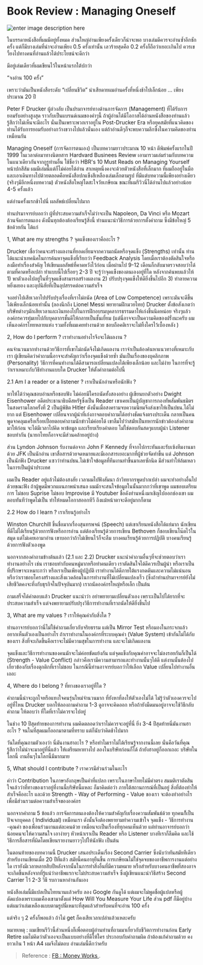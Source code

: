 
Book Review : Managing Oneself
===

![enter image description here](https://scontent.fbkk2-6.fna.fbcdn.net/v/t1.0-9/s960x960/93255475_1724699847670968_5171743212590596096_o.jpg?_nc_cat=107&_nc_sid=110474&_nc_ohc=naBVO5QJ1lIAX_LpuzG&_nc_ht=scontent.fbkk2-6.fna&_nc_tp=7&oh=8b9ba45ad2b05bd0ddc8bea069e31571&oe=5EBCF16C)

ในบรรดาหนังสือที่ผมมีอยู่ทั้งหมด ส่วนใหญ่อ่านเพียงครั้งเดียวก็น่าจะพอ บางเล่มดีควรจะอ่านซ้ำอีกซักครั้ง แต่ก็มีบางเล่มที่น่าจะอ่านเพียง 0.5 ครั้งเท่านั้น เลวร้ายสุดคือ 0.2 ครั้งก็ถือว่าเยอะเกินไป ควรเขวี้ยงไปทางคนที่อ่านแล้วได้ประโยชน์จะดีกว่า  
  
มีอยู่เล่มเดียวที่ผมเขียนไว้ในหน้าแรกใต้ปกว่า  
  
“จงอ่าน 100 ครั้ง”  
  
เพราะว่ามันเป็นหนังสือระดับ “เปลี่ยนชีวิต” น่าเสียดายผมอ่านครั้งที่หนึ่งช้าไปเล็กน้อย ... เพียงประมาณ 20 ปี  
  
Peter F Drucker ผู้ล่วงลับ เป็นปรมาจารย์ทางด้านการจัดการ (Management) ที่ได้รับการยอมรับอย่างสูงสุด ราวกับเป็นแบรนด์เนมของคำๆนี้ ถ้าผู้อ่านได้มีโอกาสได้อ่านหนังสือของท่านแล้วรู้สึกว่าไม่เห็นจะมีอะไร นั่นเป็นเพราะพวกเราอยู่ใน Post-Drucker Era หรือยุคสมัยที่แนวคิดของท่านได้รับการยอมรับอย่างกว้างขวางไปแล้วนั่นเอง แต่ถ้าอ่านดีๆก็จะพบความลึกซึ้งในความคิดของท่านเหมือนกัน  
  
Managing Oneself (การจัดการตนเอง) เป็นบทความยาวประมาณ 10 หน้า ตีพิมพ์ครั้งแรกในปี 1999 ในเวลาต่อมาทางนิตยสาร Hardvard Businees Review เอามารวมเล่มร่วมกับบทความในแนวเดียวกันจากกูรูท่านอื่น ใช้ชื่อว่า HBR's 10 Must Reads on Managing Yourself หน้าปกสีส้ม ผมมีเล่มนี้แต่ก็ไม่ค่อยได้อ่าน สาเหตุหนึ่งคงจะด้วยตัวหนังสือที่เล็กมาก ที่ผมถืออยู่ในมือและเอาเดินทางไปด้วยตลอดคือหนังสือปกแข็งสีเหลืองเล่มเล็กตามรูป ที่มีแต่บทความนี้เพียงอย่างเดียว (จริงๆมีอีกหนึ่งบทความ) ตัวหนังสือใหญ่โตสะใจวัยเกษียณ ขณะที่ผมรีวิวนี่ได้อ่านไปแล้วอย่างน้อย 4-5 ครั้งแล้ว  
  
แต่อ่านครั้งแรกช้าไปนี่ ผลลัพธ์เปลี่ยนไปมาก  
  
ท่านปรมาจารย์บอกว่า ผู้ที่ประสบความสำเร็จไม่ว่าจะเป็น Napoleon, Da Vinci หรือ Mozart ล้วนจัดการตนเอง ดังนั้นทุกต้องต้องเรียนรู้สิ่งนี้ ท่านแนะนำวิธีการด้วยการตั้งคำถาม ซึ่งมีข้อใหญ่ 5 ข้อด้วยกัน ได้แก่  
  
1, What are my strengths ? จุดแข็งของเราคืออะไร ?  
  
Drucker เชื่อว่าคนจะสร้างผลงานที่ยอดเยี่ยมจากความถนัดหรือจุดแข็ง (Strengths) เท่านั้น ท่านได้แนะนำเทคนิคในการค้นหาจุดแข็งที่เรียกว่า Feedback Analysis โดยเมื่อเราต้องตัดสินใจหรือลงมือทำเรื่องสำคัญ ให้เขียนผลลัพธ์ที่คาดหวังไว้ก่อน เมื่อผ่านไป 9-12 เดือนก็กลับมาตรวจสอบว่าได้ตามที่คาดหรือเปล่า ทำแบบนี้ไปเรื่อยๆ 2-3 ปี จะรู้ว่าจุดแข็งของตนเองอยู่ที่ใด หลังจากค้นพบแล้วให้ 1) พาตัวเองไปอยู่ในที่ๆจุดแข็งสามารถสร้างผลงาน 2) ปรับปรุงจุดแข็งให้ดียิ่งขึ้นไปอีก 3) ทำลายความหยิ่งผยอง และอุปนิสัยที่เป็นอุปสรรคต่อความสำเร็จ  
  
จงอย่าไปเสียเวลาไปปรับปรุงเรื่องที่เราไม่ถนัด (Area of Low Competence) เพราะมันจะดีขึ้นได้เพียงเล็กน้อยเท่านั้น (ลองนึกถึง Lionel Messi พยายามฝึกมวยไทย) Drucker ตั้งข้อสังเกตว่าบริษัทต่างๆมักเสียเวลาและเงินทองไปในการฝึกอบรมบุคลากรธรรมดาให้เก่งขึ้นนิดหน่อย จริงๆแล้วองค์กรควรทุ่มเทไปกับบุคลากรชั้นดีให้กลายเป็นชั้นเยี่ยม (แต่นี่อาจจะเป็นความคิดของฝรั่งนะครับ ผมเห็นองค์กรไทยหลายแห่ง รวมทั้งที่ผมเคยทำงานด้วย ชอบถือคติเราจะไม่ทิ้งใครไว้เบื้องหลัง )  
  
2, How do I perform ? เราทำงานอย่างไรจึงจะได้ผลงาน ?  
  
คนจำนวนมากทำงานด้วยวิธีการที่เขาไม่ถนัดจึงไม่เกิดผลงาน เราจำเป็นต้องค้นหาแนวทางที่เหมาะกับเรา ผู้เขียนคิดว่าคำถามนี้อาจจะสำคัญกว่าเรื่องจุดแข็งด้วยซ้ำ มันเป็นเรื่องของบุคลิกภาพ (Personality) วิธีการที่คนทำงานได้ดีสามารถเปลี่ยนแปลงได้เพียงเล็กน้อย และไม่ง่าย ในการที่จะรู้ว่าเราเหมาะกับวิธีทำงานแบบใด Drucker ให้ตั้งคำถามต่อไปนี้  
  
2.1 Am I a reader or a listener ? เราเป็นนักอ่านหรือนักฟัง ?  
  
หาให้ได้ว่าคุณชอบอ่านหรือชอบฟัง ไม่ค่อยมีใครถนัดทั้งสองอย่าง ผู้เขียนยกตัวอย่าง Dwight Eisenhower อดีตประธานาธิบดีสหรัฐซึ่งเป็น Reader เขาเคยเป็นผู้บัญชาการกองทัพสัมพันธมิตรในสงครามโลกครั้งที่ 2 เป็นผู้พิชิต Hitler ดังนั้นเมื่อสงครามจบความนิยมจึงส่งเขาให้เป็นปธน.ได้ไม่ยาก แต่ Eisenhower เปลี่ยนจากผู้นำที่เก่งกาจตอบคำถามได้อย่างชัดแจ้งตรงประเด็น กลายเป็นคนพูดจาคลุมเครือเรื่อยเปื่อยตอบคำถามนักข่าวไม่ค่อยได้ เขาลืมไปว่าสมัยเป็นทหารนักข่าวต้องส่งคำถามมาให้ก่อน จะได้มีเวลาไปคิด หาข้อมูล และเรียบเรียงคำตอบ ไม่ใช่ตอบกันสดๆแบบผู้นำ Listener ชอบทำกัน (นายกไทยก็อาจจะมีส่วนคล้ายอยู่บ้าง)  
  
ส่วน Lyndon Johnson รับงานต่อจาก John F Kennedy ที่จากไปกระทันและรับเซ้งทีมงานมาด้วย JFK เป็นนักอ่าน เขาสื่อสารด้วยจดหมายและมีเอกสารเยอะมากที่ผู้ช่วยจัดทำขึ้น แต่ Johnson เป็นนักฟัง Drucker แซวว่าท่านปธน.ไม่เข้าใจข้อมูลที่ทีมงานทำขึ้นมาเลยซักนิด มีส่วนทำให้ล้มเหลวในการเป็นผู้นำประเทศ  
  
ผมเป็น Reader อยู่แล้วไม่ต้องสงสัย เวลาผมไปฟังสัมนา ถ้าวิทยากรพูดปากเปล่า ผมจะทำอย่างอื่นไปด้วยขณะฟัง ถ้าผู้พูดมีพวกแผนภาพนำเสนอ ผมมักจะสนใจข้อมูลในนั้นมากกว่าที่เขาพูด ผมชอบเตรียมการ ไม่ชอบ Suprise ไม่ชอบ Improvise มี Youtuber ชื่อดังท่านหนึ่งมาเชิญไปออกช่องเขา ผมตอบทันทีว่าพูดไม่เป็น ทำให้หมดโอกาสออกทีวี ถึงแม้หน้าตาจะดีอยู่มากก็ตาม  
  
2.2 How do I learn ? เราเรียนรู้อย่างไร  
  
Winston Churchill ขึ้นชื่อมากเรื่องสุนทรพจน์ (Speech) แต่เขาเรียนหนังสือได้แย่มาก นักเขียนที่ดีไม่ได้เรียนรู้ด้วยการฟังหรือการอ่าน แต่ต้องเรียนรู้ด้วยการเขียน Bethoven ก็ชอบเขียนโน๊ตไว้ในสมุด แต่ไม่เคยเอามาอ่าน เขาบอกว่าถ้าไม่เขียนไว้ก็จะลืม บางคนเรียนรู้ด้วยการปฏิบัติ บางคนเรียนรู้ด้วยการฟังตัวเองพูด  
  
นอกจากสองคำถามข้างต้นแล้ว (2.1 และ 2.2) Drucker แนะนำคำถามอื่นๆที่จะช่วยตอบว่าเราทำงานอย่างไร เช่น เราชอบทำกับคนหมู่มากหรือทำคนเดียว เราตัดสินใจได้ดีควรเป็นผู้นำ หรือเราเป็นที่ปรึกษาจะเหมาะกว่า หรือเราเป็นเพียงผู้ปฏิบัติ เราทำงานได้ดีภายใต้แรงกดดันและความไม่แน่นอน หรือว่าเราชอบโครงสร้างและสิ่งแวดล้อมในการทำงานที่ไม่เปลี่ยนแปลงเร็ว (ซึ่งถ้าท่านปรมาจารย์ยังไม่เสียชีวิตคงจะทึ่งกับธุรกิจในปัจจุบันมาก) เราถนัดองค์กรใหญ่หรือเล็ก เป็นต้น  
  
ถามเสร็จได้คำตอบแล้ว Drucker แนะนำว่า อย่าพยายามเปลี่ยนตัวเอง เพราะเป็นไปได้ยากที่จะประสบความสำเร็จ แต่จงพยายามปรับปรุงวิธีการทำงานที่เราถนัดให้ดียิ่งขึ้นไป  
  
3, What are my values ? เราให้คุณค่ากับสิ่งใด ?  
  
ท่านอาจารย์บอกว่านี่ไม่ใช้คำถามเกี่ยวกับจริยธรรม แต่เป็น Mirror Test หรือมองในกระจกแล้วอยากเห็นตัวเองเป็นอย่างไร ถ้าเราทำงานในองค์กรที่ระบบคุณค่า (Value System) เข้ากันไม่ได้กับของเรา สิ่งที่จะเกิดขึ้นคือเราจะไม่มีความสุขในการทำงาน และจะไม่เกิดผลงาน  
  
จุดแข็งและวิธีการทำงานของคนมักจะไม่ค่อยขัดแย้งกัน แต่จุดแข็งกับคุณค่าอาจจะไม่ลงรอยกันก็เป็นได้ (Strength - Value Conflict) กล่าวคือเรามีความสามารถและทำงานนั้นๆได้ดี แต่งานนั้นต้องไปเกี่ยวข้องกับเรื่องตุกติกที่เราไม่ชอบ ในกรณีนี้ท่านอาจารย์บอกว่าให้เลือก Value เปลี่ยนไปทำงานอื่นเถอะ  
  
4, Where do I belong ? ที่ทางของเราอยู่ที่ใด ?  
  
คำถามนี้น่าจะถูกใจหรือแทงใจคนรุ่นใหม่จำนวนมาก ที่ยังหาที่ลงให้ตัวเองไม่ได้ ไม่รู้ว่าตัวเองควรจะไปอยู่ที่ไหน Drucker บอกให้ลองถามคำถาม 1-3 ดูอาจจะคิดออก หรือถ้ายังมืดมนอยู่อาจจะใช้วิธีกลับคำถาม ให้ตอบว่า ที่ใดที่เราไม่ควรจะไปอยู่  
  
ในช่วง 10 ปีสุดท้ายของการทำงาน ผมคิดตลอดว่าเราไม่ควรจะอยู่ที่นี่ ยิ่ง 3-4 ปีสุดท้ายนี่มันงานฮาอะไร ? จนในที่สุดผมก็ออกมาตามที่ทราบ แต่ก็นับว่าคิดช้าไปมาก  
  
วันใดที่คุณถามตัวเองว่า นี่มันงานฮาอะไร ? หรือทำไมเราไม่ได้เรียนรู้จากงานนี้เลย นั่นคือวันที่คุณรู้สึกว่าไม่น่าจะมาอยู่ที่นี่แล้ว ให้เตรียมหาทางไป ลองในบริษัทก่อนก็ได้ ถ้ายังฮาอยู่ก็ออกเถอะ บริษัทในโลกนี้ งานอื่นๆในโลกนี้มีมากมาย  
  
5, What should I contribute ? เราควรมีส่วนร่วมในอะไร  
  
คำว่า Contribution ในภาษาอังกฤษเป็นคำที่แปลก เพราะในภาษาไทยไม่มีคำตรง สมมติเราตัดสินใจแล้วว่าที่ทางของเราอยู่ที่งานนี้บริษัทนี้แหละ ก็มาคิดต่อว่า ภายใต้สถานการณ์ที่เป็นอยู่ สิ่งที่ต้องทำให้สำเร็จคืออะไร และด้วย Strength - Way of Performing - Value ของเรา จะต้องทำอย่างไรเพื่อมีส่วนรวมต่อความสำเร็จขององค์กร  
  
นอกจากคำถาม 5 ข้อแล้ว การจัดการตนเองต้องให้ความสำคัญกับเรื่องความสัมพันธ์ด้วย ทุกคนก็้เป็นปัจเจกบุคคล ( Individual) เหมือนเรา ดังนั้นจึงต้องพยายามทำความเข้าใจ จุดแข็ง - วิธีการทำงาน -คุณค่า ของเพื่อนร่วมงานแต่ละคนด้วย เหมือนจะเป็นเรื่องที่ทุกคนเห็นด้วย แต่ท่านอาจารย์บอกว่า น้อยคนจะให้ความสนใจ เอาง่ายๆ หัวหน้าเราเป็น Reader หรือ Listener บางทีเราก็ลืมคิด และใช้วิธีการสื่อสารที่ผิดโดยเขียนรายงานยาวๆไปให้นักฟัง เป็นต้น  
  
ในตอนท้ายของบทความนี้ Drucker เสนอประเด็นเรื่อง Second Carrier ซึ่งนับว่าทันสมัยทีเดียวสำหรับงานเขียนเมื่อ 20 ปีที่แล้ว สมัยนี้คนอายุยืนขึ้น การเกษียณไม่ใช่จุดจบของอาชีพการงานแต่อย่างใด เรายังมีเวลาหลายสิบปีหลังจากนั้นในการทำสิ่งอื่นที่มีความหมาย หรือสำหรับบางคนอาชีพที่สองอาจจะเกิดขึ้นหลังจากที่รู้แน่ว่าอาชีพแรกจะไม่ประสบความสำเร็จ ซึ่งผู้เขียนแนะนำวิธีสร้าง  Second Carrier ไว้ 2-3 วิธี รบกวนหาอ่านกันเอง  
  
หนังสือเล่มนี้มีแปลเป็นไทยนานแล้วครับ ลอง Google กันดูได้ แต่ผมจะไม่พูดชื่อผู้แปลหรือผู้ดัดแปลงเพราะผมเคืองเขามาตั้งแต่ How Will You Measure Your Life ส่วน pdf ก็มีอยู่บ้าง แต่ผมว่าเล่มเหลืองแบบตามรูปนี่เหมาะที่สุดแล้วสำหรับคนที่จะอ่าน 100 ครั้ง  
  
แต่จริง ๆ 2 ครั้งก็พอแล้ว ถ้าไม่ get ก็คงเสียเวลาเปล่าแล้วแหละครับ  
  
หมายเหตุ : ผมเขียนรีวิวนี้ส่วนหนึ่งก็เพื่อตอบผู้อ่านท่านที่ถามมาเกี่ยวกับชีวิตการทำงานก่อน Early Retire ผมไม่คิดว่าตัวเองจะเป็นแบบอย่างที่ดีให้ใคร ประกอบกับคำถามผิด ถ้าต้องแก้คำถามด้วย คงยาวเกิน 1 หน้า A4 ผมจึงไม่ตอบ อ่านเล่มนี้ดีกว่าครับ



>Reference : [FB : Money Works ](https://www.facebook.com/MNYWKS/photos/a.999911960149764/1724699841004302/?type=3&theater&ifg=1).
<!--stackedit_data:
eyJoaXN0b3J5IjpbLTE5NjYzNjcxOTVdfQ==
-->